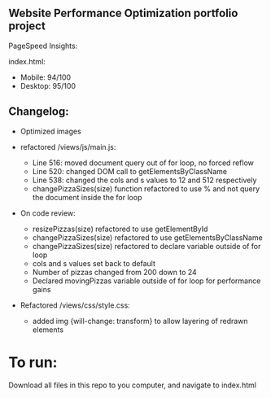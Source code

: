 ## Website Performance Optimization portfolio project

PageSpeed Insights:

index.html:
* Mobile: 94/100
* Desktop: 95/100

## Changelog:

* Optimized images
* refactored /views/js/main.js:
  * Line 516: moved document query out of for loop, no forced reflow
  * Line 520: changed DOM call to getElementsByClassName
  * Line 538: changed the cols and s values to 12 and 512 respectively
  * changePizzaSizes(size) function refactored to use % and not query the document inside the for loop
* On code review:
    * resizePizzas(size) refactored to use getElementById
    * changePizzaSizes(size) refactored to use getElementsByClassName
    * changePizzaSizes(size) refactored to declare variable outside of for loop
    * cols and s values set back to default
    * Number of pizzas changed from 200 down to 24
    * Declared movingPizzas variable outside of for loop for performance gains

* Refactored /views/css/style.css:
  * added img {will-change: transform} to allow layering of redrawn elements

# To run:

Download all files in this repo to you computer, and navigate to index.html
